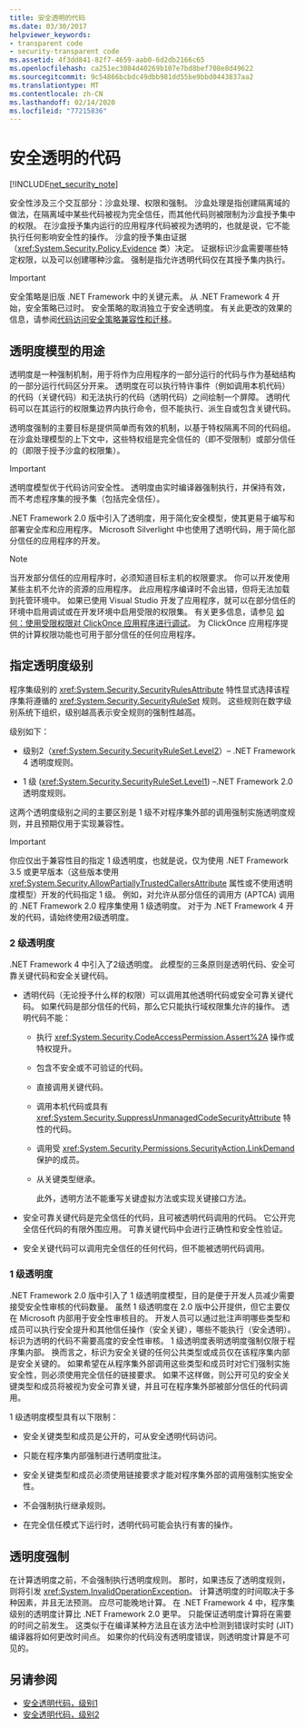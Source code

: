 ```yaml
---
title: 安全透明的代码
ms.date: 03/30/2017
helpviewer_keywords:
- transparent code
- security-transparent code
ms.assetid: 4f3dd841-82f7-4659-aab0-6d2db2166c65
ms.openlocfilehash: ca251ec3084d40269b107e7bd8bef708e8d49622
ms.sourcegitcommit: 9c54866bcbdc49dbb981dd55be9bbd0443837aa2
ms.translationtype: MT
ms.contentlocale: zh-CN
ms.lasthandoff: 02/14/2020
ms.locfileid: "77215836"
---
```

# <a name="security-transparent-code"></a>安全透明的代码

[!INCLUDE[net_security_note](../../../includes/net-security-note-md.md)]

安全性涉及三个交互部分：沙盒处理、权限和强制。 沙盒处理是指创建隔离域的做法，在隔离域中某些代码被视为完全信任，而其他代码则被限制为沙盒授予集中的权限。 在沙盒授予集内运行的应用程序代码被视为透明的，也就是说，它不能执行任何影响安全性的操作。 沙盒的授予集由证据（<xref:System.Security.Policy.Evidence> 类）决定。 证据标识沙盒需要哪些特定权限，以及可以创建哪种沙盒。 强制是指允许透明代码仅在其授予集内执行。

> [!IMPORTANT]
> 安全策略是旧版 .NET Framework 中的关键元素。 从 .NET Framework 4 开始，安全策略已过时。 安全策略的取消独立于安全透明度。 有关此更改的效果的信息，请参阅[代码访问安全策略兼容性和迁移](code-access-security-policy-compatibility-and-migration.md)。

## <a name="purpose-of-the-transparency-model"></a>透明度模型的用途

透明度是一种强制机制，用于将作为应用程序的一部分运行的代码与作为基础结构的一部分运行代码区分开来。 透明度在可以执行特许事件（例如调用本机代码）的代码（关键代码）和无法执行的代码（透明代码）之间绘制一个屏障。 透明代码可以在其运行的权限集边界内执行命令，但不能执行、派生自或包含关键代码。

透明度强制的主要目标是提供简单而有效的机制，以基于特权隔离不同的代码组。 在沙盒处理模型的上下文中，这些特权组是完全信任的（即不受限制）或部分信任的（即限于授予沙盒的权限集）。

> [!IMPORTANT]
> 透明度模型优于代码访问安全性。 透明度由实时编译器强制执行，并保持有效，而不考虑程序集的授予集（包括完全信任）。

.NET Framework 2.0 版中引入了透明度，用于简化安全模型，使其更易于编写和部署安全库和应用程序。 Microsoft Silverlight 中也使用了透明代码，用于简化部分信任的应用程序的开发。

> [!NOTE]
> 当开发部分信任的应用程序时，必须知道目标主机的权限要求。 你可以开发使用某些主机不允许的资源的应用程序。 此应用程序编译时不会出错，但将无法加载到托管环境中。 如果已使用 Visual Studio 开发了应用程序，就可以在部分信任的环境中启用调试或在开发环境中启用受限的权限集。 有关更多信息，请参见 [如何：使用受限权限对 ClickOnce 应用程序进行调试](/visualstudio/deployment/how-to-debug-a-clickonce-application-with-restricted-permissions)。 为 ClickOnce 应用程序提供的计算权限功能也可用于部分信任的任何应用程序。

## <a name="specifying-the-transparency-level"></a>指定透明度级别

程序集级别的 <xref:System.Security.SecurityRulesAttribute> 特性显式选择该程序集将遵循的 <xref:System.Security.SecurityRuleSet> 规则。 这些规则在数字级别系统下组织，级别越高表示安全规则的强制性越高。

级别如下：

- 级别2（<xref:System.Security.SecurityRuleSet.Level2>）– .NET Framework 4 透明度规则。

- 1 级 (<xref:System.Security.SecurityRuleSet.Level1>) –.NET Framework 2.0 透明度规则。

这两个透明度级别之间的主要区别是 1 级不对程序集外部的调用强制实施透明度规则，并且预期仅用于实现兼容性。

> [!IMPORTANT]
> 你应仅出于兼容性目的指定 1 级透明度，也就是说，仅为使用 .NET Framework 3.5 或更早版本（这些版本使用 <xref:System.Security.AllowPartiallyTrustedCallersAttribute> 属性或不使用透明度模型）开发的代码指定 1 级。 例如，对允许从部分信任的调用方 (APTCA) 调用的 .NET Framework 2.0 程序集使用 1 级透明度。 对于为 .NET Framework 4 开发的代码，请始终使用2级透明度。

### <a name="level-2-transparency"></a>2 级透明度

.NET Framework 4 中引入了2级透明度。 此模型的三条原则是透明代码、安全可靠关键代码和安全关键代码。

- 透明代码（无论授予什么样的权限）可以调用其他透明代码或安全可靠关键代码。 如果代码是部分信任的代码，那么它只能执行域权限集允许的操作。 透明代码不能：

  - 执行 <xref:System.Security.CodeAccessPermission.Assert%2A> 操作或特权提升。

  - 包含不安全或不可验证的代码。

  - 直接调用关键代码。

  - 调用本机代码或具有 <xref:System.Security.SuppressUnmanagedCodeSecurityAttribute> 特性的代码。

  - 调用受 <xref:System.Security.Permissions.SecurityAction.LinkDemand> 保护的成员。

  - 从关键类型继承。

    此外，透明方法不能重写关键虚拟方法或实现关键接口方法。

- 安全可靠关键代码是完全信任的代码，且可被透明代码调用的代码。 它公开完全信任代码的有限外围应用。 可靠关键代码中会进行正确性和安全性验证。

- 安全关键代码可以调用完全信任的任何代码，但不能被透明代码调用。

### <a name="level-1-transparency"></a>1 级透明度

.NET Framework 2.0 版中引入了 1 级透明度模型，目的是便于开发人员减少需要接受安全性审核的代码数量。 虽然 1 级透明度在 2.0 版中公开提供，但它主要仅在 Microsoft 内部用于安全性审核目的。 开发人员可以通过批注声明哪些类型和成员可以执行安全提升和其他信任操作（安全关键），哪些不能执行（安全透明）。 标识为透明的代码不需要高度的安全性审核。 1 级透明度表明透明度强制仅限于程序集内部。 换而言之，标识为安全关键的任何公共类型或成员仅在该程序集内部是安全关键的。 如果希望在从程序集外部调用这些类型和成员时对它们强制实施安全性，则必须使用完全信任的链接要求。 如果不这样做，则公开可见的安全关键类型和成员将被视为安全可靠关键，并且可在程序集外部被部分信任的代码调用。

1 级透明度模型具有以下限制：

- 安全关键类型和成员是公开的，可从安全透明代码访问。

- 只能在程序集内部强制进行透明度批注。

- 安全关键类型和成员必须使用链接要求才能对程序集外部的调用强制实施安全性。

- 不会强制执行继承规则。

- 在完全信任模式下运行时，透明代码可能会执行有害的操作。

## <a name="transparency-enforcement"></a>透明度强制

在计算透明度之前，不会强制执行透明度规则。 那时，如果违反了透明度规则，则将引发 <xref:System.InvalidOperationException>。 计算透明度的时间取决于多种因素，并且无法预测。 应尽可能晚地计算。 在 .NET Framework 4 中，程序集级别的透明度计算比 .NET Framework 2.0 更早。 只能保证透明度计算将在需要的时间之前发生。 这类似于在编译某种方法且在该方法中检测到错误时实时 (JIT) 编译器将如何更改时间点。 如果你的代码没有透明度错误，则透明度计算是不可见的。

## <a name="see-also"></a>另请参阅

- [安全透明代码，级别1](security-transparent-code-level-1.md)
- [安全透明代码，级别2](security-transparent-code-level-2.md)
